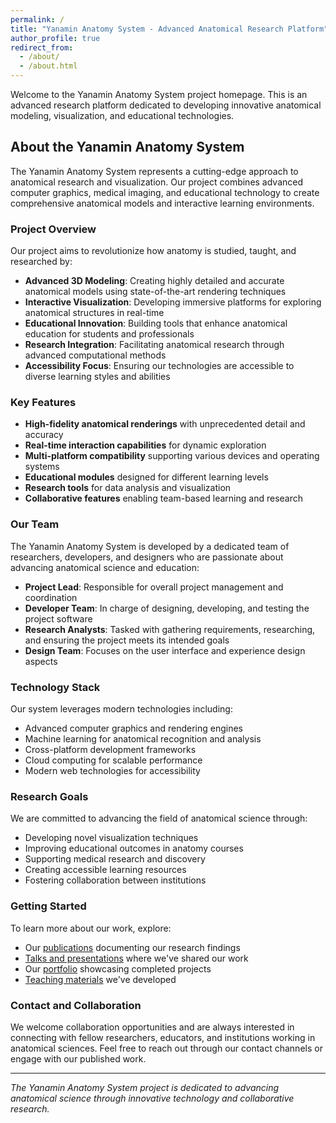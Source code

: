 ```yaml
---
permalink: /
title: "Yanamin Anatomy System - Advanced Anatomical Research Platform"
author_profile: true
redirect_from: 
  - /about/
  - /about.html
---
```


Welcome to the Yanamin Anatomy System project homepage. This is an advanced research platform dedicated to developing innovative anatomical modeling, visualization, and educational technologies.

## About the Yanamin Anatomy System

The Yanamin Anatomy System represents a cutting-edge approach to anatomical research and visualization. Our project combines advanced computer graphics, medical imaging, and educational technology to create comprehensive anatomical models and interactive learning environments.

### Project Overview

Our project aims to revolutionize how anatomy is studied, taught, and researched by:

- **Advanced 3D Modeling**: Creating highly detailed and accurate anatomical models using state-of-the-art rendering techniques
- **Interactive Visualization**: Developing immersive platforms for exploring anatomical structures in real-time
- **Educational Innovation**: Building tools that enhance anatomical education for students and professionals
- **Research Integration**: Facilitating anatomical research through advanced computational methods
- **Accessibility Focus**: Ensuring our technologies are accessible to diverse learning styles and abilities

### Key Features

- **High-fidelity anatomical renderings** with unprecedented detail and accuracy
- **Real-time interaction capabilities** for dynamic exploration
- **Multi-platform compatibility** supporting various devices and operating systems
- **Educational modules** designed for different learning levels
- **Research tools** for data analysis and visualization
- **Collaborative features** enabling team-based learning and research

### Our Team

The Yanamin Anatomy System is developed by a dedicated team of researchers, developers, and designers who are passionate about advancing anatomical science and education:

- **Project Lead**: Responsible for overall project management and coordination
- **Developer Team**: In charge of designing, developing, and testing the project software
- **Research Analysts**: Tasked with gathering requirements, researching, and ensuring the project meets its intended goals
- **Design Team**: Focuses on the user interface and experience design aspects

### Technology Stack

Our system leverages modern technologies including:
- Advanced computer graphics and rendering engines
- Machine learning for anatomical recognition and analysis
- Cross-platform development frameworks
- Cloud computing for scalable performance
- Modern web technologies for accessibility

### Research Goals

We are committed to advancing the field of anatomical science through:
- Developing novel visualization techniques
- Improving educational outcomes in anatomy courses
- Supporting medical research and discovery
- Creating accessible learning resources
- Fostering collaboration between institutions

### Getting Started

To learn more about our work, explore:
- Our [publications](/publications/) documenting our research findings
- [Talks and presentations](/talks/) where we've shared our work
- Our [portfolio](/portfolio/) showcasing completed projects
- [Teaching materials](/teaching/) we've developed

### Contact and Collaboration

We welcome collaboration opportunities and are always interested in connecting with fellow researchers, educators, and institutions working in anatomical sciences. Feel free to reach out through our contact channels or engage with our published work.

---

*The Yanamin Anatomy System project is dedicated to advancing anatomical science through innovative technology and collaborative research.*
